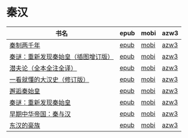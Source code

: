 # 秦汉

| 书名 | epub | mobi | azw3 |
| --- | --- | --- | --- |
| [秦制两千年](http://ct.dalanmei.com/f/31084289-570355072-7bd1ee) | [epub](http://ct.dalanmei.com/f/31084289-570355072-7bd1ee) | [mobi](http://ct.dalanmei.com/f/31084289-570141563-63a909) | [azw3](http://ct.dalanmei.com/f/31084289-571402925-2f0953) |
| [秦谜：重新发现秦始皇（插图增订版）](http://ct.dalanmei.com/f/31084289-570251865-d2f5dd) | [epub](http://ct.dalanmei.com/f/31084289-570251865-d2f5dd) | [mobi](http://ct.dalanmei.com/f/31084289-569464562-efa382) | [azw3](http://ct.dalanmei.com/f/31084289-571411320-dc8c33) |
| [潜夫论（全本全注全译）](http://ct.dalanmei.com/f/31084289-572115807-313476) | [epub](http://ct.dalanmei.com/f/31084289-572115807-313476) | [mobi](http://ct.dalanmei.com/f/31084289-571701697-6a7b6e) | [azw3](http://ct.dalanmei.com/f/31084289-572141554-fa9917) |
| [一看就懂的大汉史（修订版）](http://ct.dalanmei.com/f/31084289-572116446-63789e) | [epub](http://ct.dalanmei.com/f/31084289-572116446-63789e) | [mobi](http://ct.dalanmei.com/f/31084289-571669860-98ff95) | [azw3](http://ct.dalanmei.com/f/31084289-572175963-cedb4c) |
| [邂逅秦始皇](http://ct.dalanmei.com/f/31084289-572120699-7282dd) | [epub](http://ct.dalanmei.com/f/31084289-572120699-7282dd) | [mobi](http://ct.dalanmei.com/f/31084289-571639148-9f7418) | [azw3](http://ct.dalanmei.com/f/31084289-572181307-b2e60e) |
| [秦谜：重新发现秦始皇](http://ct.dalanmei.com/f/31084289-571776683-bfe9dc) | [epub](http://ct.dalanmei.com/f/31084289-571776683-bfe9dc) | [mobi](http://ct.dalanmei.com/f/31084289-571512671-514cb2) | [azw3](http://ct.dalanmei.com/f/31084289-571876265-503b0b) |
| [早期中华帝国：秦与汉](None) | [epub](None) | [mobi](None) | [azw3](None) |
| [东汉的豪族](http://ct.dalanmei.com/f/31084289-571787331-34a1f5) | [epub](http://ct.dalanmei.com/f/31084289-571787331-34a1f5) | [mobi](http://ct.dalanmei.com/f/31084289-571453767-8645cb) | [azw3](http://ct.dalanmei.com/f/31084289-571887267-f798c1) |
